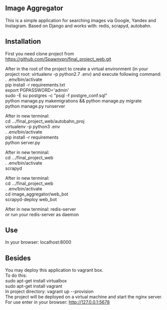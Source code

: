 ## Image Aggregator

This is a simple application for searching images via Google, Yandex and Instagram. Based on Django and works with: redis, scrapyd, autobahn.

## Installation

First you need clone project from https://github.com/Spawnvpn/final_project_web.git

After in the root of the project to create a virtual environment (in your project root: virtualenv -p python2.7 .env) and execute following command:<br>
    . .env/bin/activate<br>
    pip install -r requirements.txt<br>
    export PGPASSWORD='admin'<br>
    sudo -E su postgres -c "psql -f postgre_conf.sql"<br>
    python manage.py makemigrations && python manage.py migrate<br>
    python manage.py runserver<br>

After in new terminal:<br>
    cd .../final_project_web/autobahn_proj<br>
    virtualenv -p python3 .env<br>
    . .env/bin/activate<br>
    pip install -r requirements<br>
    python server.py<br>

After in new terminal:<br>
    cd .../final_project_web<br>
    . .env/bin/activate<br>
    scrapyd<br>

After in new terminal:<br>
    cd .../final_project_web<br>
    . .env/bin/activate<br>
    cd image_aggregator/web_bot<br>
    scrapyd-deploy web_bot<br>

After in new terminal:
    redis-server<br>
    or run your redis-server as daemon<br>


## Use

In your browser: localhost:8000

## Besides

You may deploy this application to vagrant box.<br>
To do this:<br>
sudo apt-get install virtualbox<br>
sudo apt-get install vagrant<br>
In project directory: vagrant up --provision<br>
The project will be deployed on a virtual machine and start the nginx server. For use enter in your browser: http://127.0.0.1:5678
